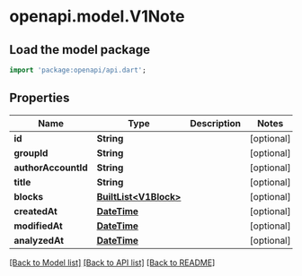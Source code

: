 # openapi.model.V1Note

## Load the model package
```dart
import 'package:openapi/api.dart';
```

## Properties
Name | Type | Description | Notes
------------ | ------------- | ------------- | -------------
**id** | **String** |  | [optional] 
**groupId** | **String** |  | [optional] 
**authorAccountId** | **String** |  | [optional] 
**title** | **String** |  | [optional] 
**blocks** | [**BuiltList&lt;V1Block&gt;**](V1Block.md) |  | [optional] 
**createdAt** | [**DateTime**](DateTime.md) |  | [optional] 
**modifiedAt** | [**DateTime**](DateTime.md) |  | [optional] 
**analyzedAt** | [**DateTime**](DateTime.md) |  | [optional] 

[[Back to Model list]](../README.md#documentation-for-models) [[Back to API list]](../README.md#documentation-for-api-endpoints) [[Back to README]](../README.md)


